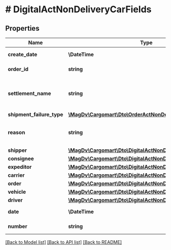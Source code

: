 # # DigitalActNonDeliveryCarFields

## Properties

Name | Type | Description | Notes
------------ | ------------- | ------------- | -------------
**create_date** | **\DateTime** | Дата и время создания акта |
**order_id** | **string** | Идентификатор заказа |
**settlement_name** | **string** | Наименование населённого пункта составления акта |
**shipment_failure_type** | [**\MagDv\Cargomart\Dto\OrderActNonDeliveryCarTypeEnum**](OrderActNonDeliveryCarTypeEnum.md) |  |
**reason** | **string** | Сведения о несоответствии машины/водителя | [optional]
**shipper** | [**\MagDv\Cargomart\Dto\DigitalActNonDeliveryCarCompany**](DigitalActNonDeliveryCarCompany.md) |  |
**consignee** | [**\MagDv\Cargomart\Dto\DigitalActNonDeliveryCarCompany**](DigitalActNonDeliveryCarCompany.md) |  |
**expeditor** | [**\MagDv\Cargomart\Dto\DigitalActNonDeliveryCarCompany**](DigitalActNonDeliveryCarCompany.md) |  |
**carrier** | [**\MagDv\Cargomart\Dto\DigitalActNonDeliveryCarCompany**](DigitalActNonDeliveryCarCompany.md) |  |
**order** | [**\MagDv\Cargomart\Dto\DigitalActNonDeliveryCarOrder**](DigitalActNonDeliveryCarOrder.md) |  |
**vehicle** | [**\MagDv\Cargomart\Dto\DigitalActNonDeliveryCarMixinVehicle**](DigitalActNonDeliveryCarMixinVehicle.md) |  | [optional]
**driver** | [**\MagDv\Cargomart\Dto\DigitalActNonDeliveryCarMixinDriver**](DigitalActNonDeliveryCarMixinDriver.md) |  | [optional]
**date** | **\DateTime** | Дата документа |
**number** | **string** | Номер документа |

[[Back to Model list]](../../README.md#models) [[Back to API list]](../../README.md#endpoints) [[Back to README]](../../README.md)

